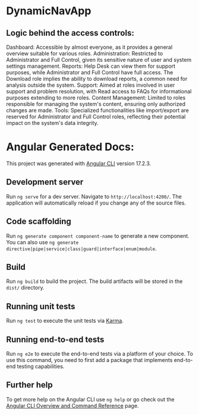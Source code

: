 # DynamicNavApp

## Logic behind the access controls:
Dashboard: Accessible by almost everyone, as it provides a general overview suitable for various roles.
Administration: Restricted to Administrator and Full Control, given its sensitive nature of user and system settings management.
Reports: Help Desk can view them for support purposes, while Administrator and Full Control have full access. The Download role implies the ability to download reports, a common need for analysis outside the system.
Support: Aimed at roles involved in user support and problem resolution, with Read access to FAQs for informational purposes extending to more roles.
Content Management: Limited to roles responsible for managing the system's content, ensuring only authorized changes are made.
Tools: Specialized functionalities like import/export are reserved for Administrator and Full Control roles, reflecting their potential impact on the system's data integrity.

# Angular Generated Docs: 

This project was generated with [Angular CLI](https://github.com/angular/angular-cli) version 17.2.3.

## Development server

Run `ng serve` for a dev server. Navigate to `http://localhost:4200/`. The application will automatically reload if you change any of the source files.

## Code scaffolding

Run `ng generate component component-name` to generate a new component. You can also use `ng generate directive|pipe|service|class|guard|interface|enum|module`.

## Build

Run `ng build` to build the project. The build artifacts will be stored in the `dist/` directory.

## Running unit tests

Run `ng test` to execute the unit tests via [Karma](https://karma-runner.github.io).

## Running end-to-end tests

Run `ng e2e` to execute the end-to-end tests via a platform of your choice. To use this command, you need to first add a package that implements end-to-end testing capabilities.

## Further help

To get more help on the Angular CLI use `ng help` or go check out the [Angular CLI Overview and Command Reference](https://angular.io/cli) page.
